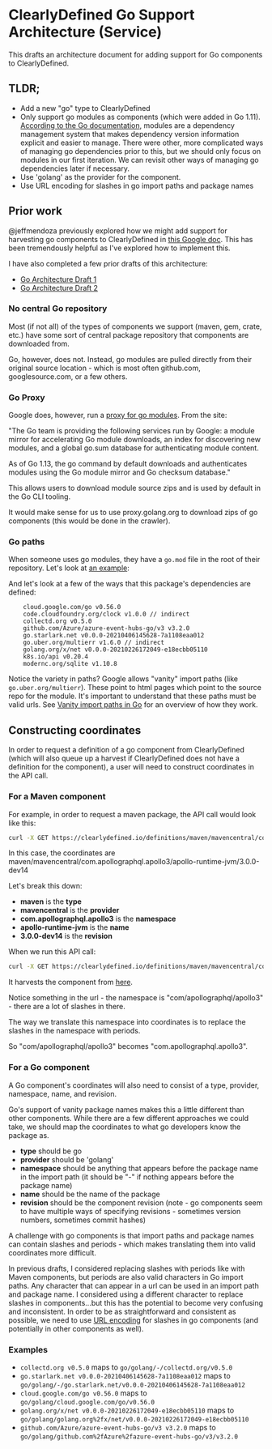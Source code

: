 # ClearlyDefined Go Support Architecture (Service)

This drafts an architecture document for adding support for Go components to ClearlyDefined.

## TLDR;

* Add a new "go" type to ClearlyDefined
* Only support go modules as components (which were added in Go 1.11). [According to the Go documentation](https://blog.golang.org/using-go-modules), modules are a dependency management system that makes dependency version information explicit and easier to manage. There were other, more complicated ways of managing go dependencies prior to this, but we should only focus on modules in our first iteration. We can revisit other ways of managing go dependencies later if necessary.
* Use 'golang' as the provider for the component. 
* Use URL encoding for slashes in go import paths and package names

## Prior work

@jeffmendoza previously explored how we might add support for harvesting go components to ClearlyDefined in [this Google doc](https://docs.google.com/document/d/1T2WQ_yy3k8XIHw8oMPxz9mG4ys-SVmZ65CnJLhI2geA/edit#heading=h.gjdgxs). This has been tremendously helpful as I've explored how to implement this.

I have also completed a few prior drafts of this architecture:

* [Go Architecture Draft 1](https://github.com/clearlydefined/service/pull/862)
* [Go Architecture Draft 2](https://github.com/clearlydefined/service/pull/864)

### No central Go repository

Most (if not all) of the types of components we support (maven, gem, crate, etc.) have some sort of central package repository that components are downloaded from.

Go, however, does not. Instead, go modules are pulled directly from their original source location - which is most often github.com, googlesource.com, or a few others.

### Go Proxy

Google does, however, run a [proxy for go modules](https://proxy.golang.org/). From the site:

"The Go team is providing the following services run by Google: a module mirror for accelerating Go module downloads, an index for discovering new modules, and a global go.sum database for authenticating module content.

As of Go 1.13, the go command by default downloads and authenticates modules using the Go module mirror and Go checksum database."

This allows users to download module source zips and is used by default in the Go CLI tooling.

It would make sense for us to use proxy.golang.org to download zips of go components (this would be done in the crawler).

### Go paths

When someone uses go modules, they have a `go.mod` file in the root of their repository. Let's look at [an example](https://github.com/influxdata/telegraf/blob/v1.19.1/go.mod):

And let's look at a few of the ways that this package's dependencies are defined:

```
	cloud.google.com/go v0.56.0
	code.cloudfoundry.org/clock v1.0.0 // indirect
	collectd.org v0.5.0
	github.com/Azure/azure-event-hubs-go/v3 v3.2.0
	go.starlark.net v0.0.0-20210406145628-7a1108eaa012
	go.uber.org/multierr v1.6.0 // indirect
	golang.org/x/net v0.0.0-20210226172049-e18ecbb05110
	k8s.io/api v0.20.4
	modernc.org/sqlite v1.10.8
```

Notice the variety in paths? Google allows "vanity" import paths (like `go.uber.org/multierr`). These point to html pages which point to the source repo for the module. It's important to understand that these paths must be valid urls. See [Vanity import paths in Go](https://sagikazarmark.hu/blog/vanity-import-paths-in-go/) for an overview of how they work.

## Constructing coordinates

In order to request a definition of a go component from ClearlyDefined (which will also queue up a harvest if ClearlyDefined does not have a definition for the component), a user will need to construct coordinates in the API call.

### For a Maven component

For example, in order to request a maven package, the API call would look like this:

```bash
curl -X GET https://clearlydefined.io/definitions/maven/mavencentral/com.apollographql.apollo3/apollo-runtime-jvm/3.0.0-dev14" -H "accept: */*"
```

In this case, the coordinates are maven/mavencentral/com.apollographql.apollo3/apollo-runtime-jvm/3.0.0-dev14

Let's break this down:
* **maven** is the **type** 
* **mavencentral** is the **provider**
* **com.apollographql.apollo3** is the **namespace**
* **apollo-runtime-jvm** is the **name**
* **3.0.0-dev14** is the **revision**

When we run this API call:

```bash
curl -X GET https://clearlydefined.io/definitions/maven/mavencentral/com.apollographql.apollo3/apollo-runtime-jvm/3.0.0-dev14" -H "accept: */*"
```

It harvests the component from [here](https://repo1.maven.org/maven2/com/apollographql/apollo3/apollo-runtime-jvm/3.0.0-dev14/).

Notice something in the url - the namespace is "com/apollographql/apollo3" - there are a lot of slashes in there. 

The way we translate this namespace into coordinates is to replace the slashes in the namespace with periods.

So "com/apollographql/apollo3" becomes "com.apollographql.apollo3".

### For a Go component

A Go component's coordinates will also need to consist of a type, provider, namespace, name, and revision.

Go's support of vanity package names makes this a little different than other components. While there are a few different approaches we could take, we should map the coordinates to what go developers know the package as.

* **type** should be go
* **provider** should be 'golang'
* **namespace** should be anything that appears before the package name in the import path (it should be "-" if nothing appears before the package name)
* **name** should be the name of the package
* **revision** should be the component revision (note - go components seem to have multiple ways of specifying revisions - sometimes version numbers, sometimes commit hashes)

A challenge with go components is that import paths and package names can contain slashes and periods - which makes translating them into valid coordinates more difficult.

In previous drafts, I considered replacing slashes with periods like with Maven components, but periods are also valid characters in Go import paths. Any character that can appear in a url can be used in an import path and package name. I considered using a different character to replace slashes in components...but this has the potential to become very confusing and inconsistent. In order to be as straightforward and consistent as possible, we need to use [URL encoding](https://www.tutorialspoint.com/html/html_url_encoding.htm) for slashes in go components (and potentially in other components as well).

### Examples 

* `collectd.org v0.5.0` maps to `go/golang/-/collectd.org/v0.5.0`
* `go.starlark.net v0.0.0-20210406145628-7a1108eaa012` maps to `go/golang/-/go.starlark.net/v0.0.0-20210406145628-7a1108eaa012`
* `cloud.google.com/go v0.56.0` maps to `go/golang/cloud.google.com/go/v0.56.0`
* `golang.org/x/net v0.0.0-20210226172049-e18ecbb05110` maps to `go/golang/golang.org%2fx/net/v0.0.0-20210226172049-e18ecbb05110`
* `github.com/Azure/azure-event-hubs-go/v3 v3.2.0` maps to `go/golang/github.com%2fAzure%2fazure-event-hubs-go/v3/v3.2.0`